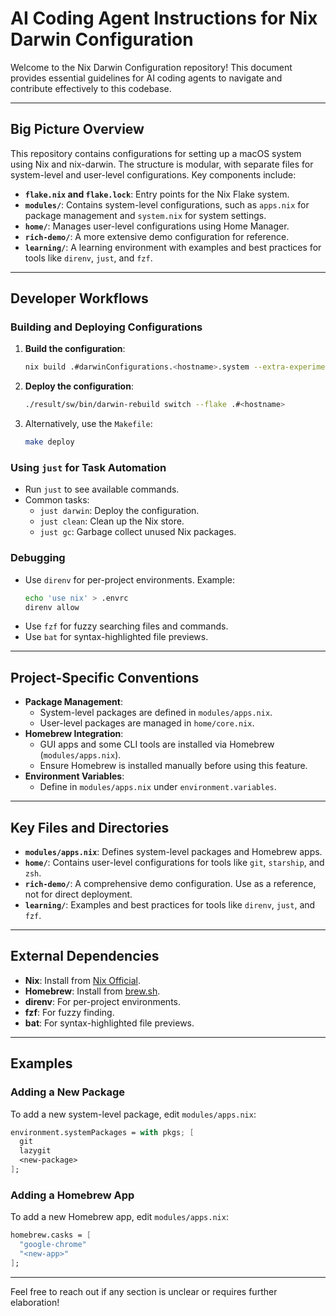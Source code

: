 # AI Coding Agent Instructions for Nix Darwin Configuration

Welcome to the Nix Darwin Configuration repository! This document provides essential guidelines for AI coding agents to navigate and contribute effectively to this codebase.

---

## Big Picture Overview

This repository contains configurations for setting up a macOS system using Nix and nix-darwin. The structure is modular, with separate files for system-level and user-level configurations. Key components include:

- **`flake.nix` and `flake.lock`**: Entry points for the Nix Flake system.
- **`modules/`**: Contains system-level configurations, such as `apps.nix` for package management and `system.nix` for system settings.
- **`home/`**: Manages user-level configurations using Home Manager.
- **`rich-demo/`**: A more extensive demo configuration for reference.
- **`learning/`**: A learning environment with examples and best practices for tools like `direnv`, `just`, and `fzf`.

---

## Developer Workflows

### Building and Deploying Configurations
1. **Build the configuration**:
   ```bash
   nix build .#darwinConfigurations.<hostname>.system --extra-experimental-features 'nix-command flakes'
   ```
2. **Deploy the configuration**:
   ```bash
   ./result/sw/bin/darwin-rebuild switch --flake .#<hostname>
   ```
3. Alternatively, use the `Makefile`:
   ```bash
   make deploy
   ```

### Using `just` for Task Automation
- Run `just` to see available commands.
- Common tasks:
  - `just darwin`: Deploy the configuration.
  - `just clean`: Clean up the Nix store.
  - `just gc`: Garbage collect unused Nix packages.

### Debugging
- Use `direnv` for per-project environments. Example:
  ```sh
  echo 'use nix' > .envrc
  direnv allow
  ```
- Use `fzf` for fuzzy searching files and commands.
- Use `bat` for syntax-highlighted file previews.

---

## Project-Specific Conventions

- **Package Management**:
  - System-level packages are defined in `modules/apps.nix`.
  - User-level packages are managed in `home/core.nix`.
- **Homebrew Integration**:
  - GUI apps and some CLI tools are installed via Homebrew (`modules/apps.nix`).
  - Ensure Homebrew is installed manually before using this feature.
- **Environment Variables**:
  - Define in `modules/apps.nix` under `environment.variables`.

---

## Key Files and Directories

- **`modules/apps.nix`**: Defines system-level packages and Homebrew apps.
- **`home/`**: Contains user-level configurations for tools like `git`, `starship`, and `zsh`.
- **`rich-demo/`**: A comprehensive demo configuration. Use as a reference, not for direct deployment.
- **`learning/`**: Examples and best practices for tools like `direnv`, `just`, and `fzf`.

---

## External Dependencies

- **Nix**: Install from [Nix Official](https://nixos.org/download.html).
- **Homebrew**: Install from [brew.sh](https://brew.sh/).
- **direnv**: For per-project environments.
- **fzf**: For fuzzy finding.
- **bat**: For syntax-highlighted file previews.

---

## Examples

### Adding a New Package
To add a new system-level package, edit `modules/apps.nix`:
```nix
environment.systemPackages = with pkgs; [
  git
  lazygit
  <new-package>
];
```

### Adding a Homebrew App
To add a new Homebrew app, edit `modules/apps.nix`:
```nix
homebrew.casks = [
  "google-chrome"
  "<new-app>"
];
```

---

Feel free to reach out if any section is unclear or requires further elaboration!
